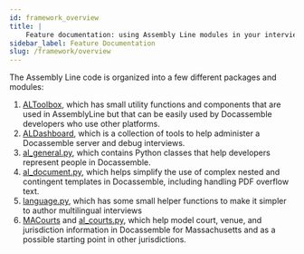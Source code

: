 ```yaml
---
id: framework_overview
title: |
    Feature documentation: using Assembly Line modules in your interview
sidebar_label: Feature Documentation
slug: /framework/overview
---
```


The Assembly Line code is organized into a few different packages and modules:

1. [ALToolbox](https://github.com/SuffolkLITLab/docassemble-ALToolbox), which
   has small utility functions and components that are used in AssemblyLine but
   that can be easily used by Docassemble developers who use other platforms.
1. [ALDashboard](https://github.com/SuffolkLITLab/docassemble-ALDashboard),
   which is a collection of tools to help administer a Docassemble server and debug interviews.   
1. [al_general.py](https://github.com/SuffolkLITLab/docassemble-AssemblyLine/blob/main/docassemble/AssemblyLine/al_general.py),
   which contains Python classes that help developers represent people in Docassemble.
1. [al_document.py](https://github.com/SuffolkLITLab/docassemble-AssemblyLine/blob/main/docassemble/AssemblyLine/al_document.py),
   which helps simplify the use of complex nested and contingent templates in
   Docassemble, including handling PDF overflow text.
1. [language.py](https://github.com/SuffolkLITLab/docassemble-AssemblyLine/blob/main/docassemble/AssemblyLine/language.py),
   which has some small helper functions to make it simpler to author
   multilingual interviews
1. [MACourts](https://github.com/GBLS/docassemble-MACourts) and
   [al_courts.py](https://github.com/SuffolkLITLab/docassemble-AssemblyLine/blob/main/docassemble/AssemblyLine/language.py),
   which help model court, venue, and jurisdiction information in Docassemble for Massachusetts and as a possible starting point in
   other jurisdictions.